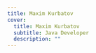 ```yaml
---
title: Maxim Kurbatov
cover:
  title: Maxim Kurbatov
  subtitle: Java Developer
  description: ""
---
```

